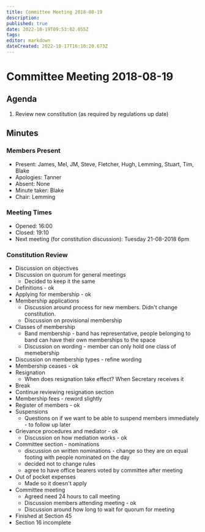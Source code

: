 ```yaml
---
title: Committee Meeting 2018-08-19
description: 
published: true
date: 2022-10-19T09:53:02.055Z
tags: 
editor: markdown
dateCreated: 2022-10-17T16:10:20.673Z
---
```


# Committee Meeting 2018-08-19

## Agenda

1.  Review new constitution (as required by regulations up date)

## Minutes

### Members Present

-   Present: James, Mel, JM, Steve, Fletcher, Hugh, Lemming, Stuart, Tim, Blake
-   Apologies: Tanner
-   Absent: None
-   Minute taker: Blake
-   Chair: Lemming

### Meeting Times

-   Opened: 16:00
-   Closed: 19:10
-   Next meeting (for constitution discussion): Tuesday 21-08-2018 6pm

### Constitution Review

-   Discussion on objectives
-   Discussion on quorum for general meetings
    -   Decided to keep it the same
-   Definitions - ok
-   Applying for membership - ok
-   Membership applications
    -   Discussion around process for new members. Didn't change constitution.
    -   Discussion on provisional membership
-   Classes of membership
    -   Band membership - band has representative, people belonging to band can have their own memberships to the space
    -   Discussion on wording - member can only hold one class of memebership
-   Discussion on membership types - refine wording
-   Membership ceases - ok
-   Resignation
    -   When does resignation take effect? When Secretary receives it
-   Break
-   Continue reviewing resignation section
-   Membership fees - reword slightly
-   Register of members - ok
-   Suspensions
    -   Questions on if we want to be able to suspend members immediately - to follow up later
-   Grievance procedures and mediator - ok
    -   Discussion on how mediation works - ok
-   Committee section - nominations
    -   discussion on written nominations - change so they are on equal footing with people nominated on the day
    -   decided not to change rules
    -   agree to have office bearers voted by committee after meeting
-   Out of pocket expenses
    -   Made so it doesn't apply
-   Committee meeting
    -   Agreed need 24 hours to call meeting
    -   Discussion members attending meeting - ok
    -   Discussion around how long to wait for quorum for meeting
-   Finished at Section 45
-   Section 16 incomplete

